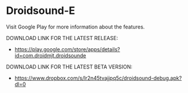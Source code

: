 Droidsound-E 
============

Visit Google Play for more information about the features.

DOWNLOAD LINK FOR THE LATEST RELEASE:

* https://play.google.com/store/apps/details?id=com.droidmjt.droidsounde

DOWNLOAD LINK FOR THE LATEST BETA VERSION:

* https://www.dropbox.com/s/lr2n45tvajjpq5c/droidsound-debug.apk?dl=0

